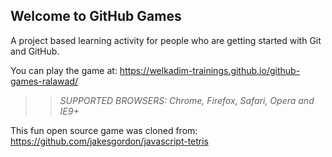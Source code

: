 ## Welcome to GitHub Games

A project based learning activity for people who are getting started with Git and GitHub.

You can play the game at: https://welkadim-trainings.github.io/github-games-ralawad/

>> _*SUPPORTED BROWSERS*: Chrome, Firefox, Safari, Opera and IE9+_

This fun open source game was cloned from: https://github.com/jakesgordon/javascript-tetris
